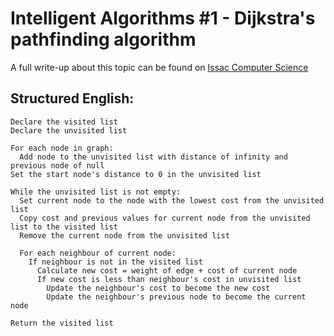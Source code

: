 # Intelligent Algorithms #1 - Dijkstra's pathfinding algorithm

A full write-up about this topic can be found on [Issac Computer Science](https://isaaccomputerscience.org/concepts/dsa_search_dijkstra?topic=searching_sorting_pathfinding)

## Structured English:
```
Declare the visited list
Declare the unvisited list

For each node in graph:
  Add node to the unvisited list with distance of infinity and previous node of null
Set the start node's distance to 0 in the unvisited list

While the unvisited list is not empty:
  Set current node to the node with the lowest cost from the unvisited list
  Copy cost and previous values for current node from the unvisited list to the visited list
  Remove the current node from the unvisited list
        
  For each neighbour of current node:
    If neighbour is not in the visited list
      Calculate new cost = weight of edge + cost of current node
      If new cost is less than neighbour's cost in unvisited list
        Update the neighbour's cost to become the new cost
        Update the neighbour's previous node to become the current node

Return the visited list
```
